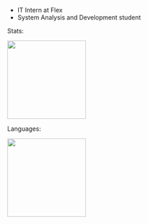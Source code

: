 - IT Intern at Flex
- System Analysis and Development student
 
 
Stats:
 
 <img height="180em" src="https://github-readme-stats.vercel.app/api?username=duascaras&show_icons=true&theme=nord&include_all_commits=true&count_private=true"/>
 
Languages:
 
  <img height="180em" src="https://github-readme-stats.vercel.app/api/top-langs/?username=duascaras&layout=compact&langs_count=7&theme=nord"/>
